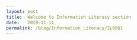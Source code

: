 ```yaml
---
layout: post
title:  Welcome to Information Literacy section
date:   2019-11-11
permalink: /blog/Information_Literacy/IL0001
---
```

